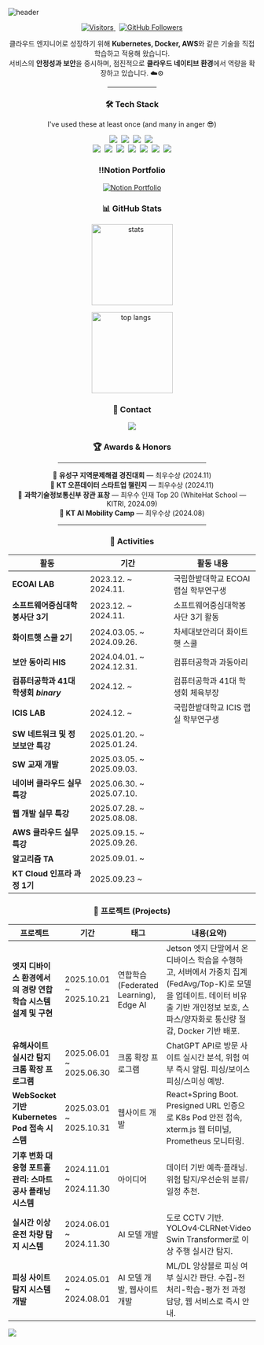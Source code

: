 <!-- 헤더 배너 -->
![header](https://capsule-render.vercel.app/api?type=waving&height=260&color=gradient&customColorList=0,2,3,4,6,10&section=header&text=Juryeong-Kim&fontSize=56&fontAlignY=36&animation=fadeIn&desc=Cloud%20infra%20%7C%20DevOps&descAlignY=60)

<p align="center">
  <a href="https://github.com/kikijuju">
    <img src="https://komarev.com/ghpvc/?username=kikijuju&label=Visitors&color=0e75b6&style=flat-square" alt="Visitors" />
  </a>
  &nbsp;
  <a href="https://github.com/kikijuju?tab=followers">
    <img src="https://img.shields.io/github/followers/kikijuju?style=flat-square&label=Follow&logo=github" alt="GitHub Followers" />
  </a>
</p>


<p align="center">
  클라우드 엔지니어로 성장하기 위해 <b>Kubernetes, Docker, AWS</b>와 같은 기술을 직접 학습하고 적용해 왔습니다.<br>
  서비스의 <b>안정성과 보안</b>을 중시하며, 점진적으로 <b>클라우드 네이티브 환경</b>에서 역량을 확장하고 있습니다. ☁️⚙️
</p>

<hr style="width:20%; margin:auto;">

<!-- Tech Stack -->
<h3 align="center">🛠 Tech Stack</h3>
<p align="center">I've used these at least once (and many in anger 😎)</p>

<p align="center">
  <img src="https://img.shields.io/badge/Python-3766AB?style=flat-square&logo=Python&logoColor=white"/>&nbsp
  <img src="https://img.shields.io/badge/Java-007396?style=flat-square&logo=OpenJDK&logoColor=white"/>&nbsp
  <img src="https://img.shields.io/badge/C++-00599C?style=flat-square&logo=C%2B%2B&logoColor=white"/>&nbsp
  <img src="https://img.shields.io/badge/C-A8B9CC?style=flat-square&logo=C&logoColor=white"/>&nbsp
  <br/>
  <img src="https://img.shields.io/badge/SpringBoot-6DB33F?style=flat-square&logo=SpringBoot&logoColor=white"/>&nbsp
  <img src="https://img.shields.io/badge/MySQL-4479A1?style=flat-square&logo=MySQL&logoColor=white"/>&nbsp
  <img src="https://img.shields.io/badge/Redis-DC382D?style=flat-square&logo=Redis&logoColor=white"/>&nbsp
  <img src="https://img.shields.io/badge/AWS-232F3E?style=flat-square&logo=amazon-aws&logoColor=white"/>&nbsp
  <img src="https://img.shields.io/badge/Elasticsearch-005571?style=flat-square&logo=elasticsearch&logoColor=white"/>&nbsp
  <img src="https://img.shields.io/badge/Kubernetes-326CE5?style=flat-square&logo=kubernetes&logoColor=white"/>&nbsp
  <img src="https://img.shields.io/badge/Docker-2496ED?style=flat-square&logo=docker&logoColor=white"/>
</p>

<h3 align="center">‼️Notion Portfolio</h3>
<p align="center">
  <a href="https://spot-resonance-a09.notion.site/22e9bb42a2c980309a11ce9e7c6bed44" target="_blank">
    <img src="https://img.shields.io/badge/Notion-Portfolio-black?style=for-the-badge&logo=notion&logoColor=white" alt="Notion Portfolio"/>
  </a>
</p>

<!-- Github Stats -->
<h3 align="center">📊 GitHub Stats</h3>

<p align="center">
  <!-- 종합 통계 카드 -->
  <img height="165" src="https://github-readme-stats.vercel.app/api?username=kikijuju&show_icons=true&include_all_commits=true&count_private=true&rank_icon=github&hide_title=true&theme=tokyonight" alt="stats"/>
</p>
<p align="center">
  <!-- 사용 언어 -->
  <img height=165" src="https://github-readme-stats.vercel.app/api/top-langs/?username=kikijuju&layout=compact&langs_count=8&card_width=320&theme=tokyonight" alt="top langs"/>
</p>



<!-- 연락/링크 -->
<h3 align="center">🤝 Contact</h3>
<p align="center">
  <a href="mailto:juryeong1@gmail.com">
    <img src="https://img.shields.io/badge/Gmail-juryeong1%40gmail.com-EA4335?style=flat-square&logo=gmail&logoColor=white" />
  </a>
</p>

<h3 align="center">🏆 Awards & Honors</h3>

<hr style="width:60%; margin:auto;">

<p align="center">
  🥇 <b>유성구 지역문제해결 경진대회</b> — 최우수상 (2024.11)<br>
  🥇 <b>KT 오픈데이터 스타트업 챌린지</b> — 최우수상 (2024.11)<br>
  🏅 <b>과학기술정보통신부 장관 표창</b> — 최우수 인재 Top 20 (WhiteHat School — KITRI, 2024.09)<br>
  🥇 <b>KT AI Mobility Camp</b> — 최우수상 (2024.08)
</p>

<hr style="width:60%; margin:auto;">


<h3 align="center">🧩 Activities</h3>

<div align="center">

<table>
  <thead>
    <tr>
      <th>활동</th>
      <th>기간</th>
      <th>활동 내용</th>
    </tr>
  </thead>
  <tbody>
    <tr>
      <td><b>ECOAI LAB</b></td>
      <td>2023.12. ~ 2024.11.</td>
      <td>국립한밭대학교 ECOAI 랩실 학부연구생</td>
    </tr>
    <tr>
      <td><b>소프트웨어중심대학봉사단 3기</b></td>
      <td>2023.12. ~ 2024.11.</td>
      <td>소프트웨어중심대학봉사단 3기 활동</td>
    </tr>
    <tr>
      <td><b>화이트햇 스쿨 2기</b></td>
      <td>2024.03.05. ~ 2024.09.26.</td>
      <td>차세대보안리더 화이트햇 스쿨</td>
    </tr>
    <tr>
      <td><b>보안 동아리 HIS</b></td>
      <td>2024.04.01. ~ 2024.12.31.</td>
      <td>컴퓨터공학과 과동아리</td>
    </tr>
    <tr>
      <td><b>컴퓨터공학과 41대 학생회 <i>binary</i></b></td>
      <td>2024.12. ~</td>
      <td>컴퓨터공학과 41대 학생회 체육부장</td>
    </tr>
    <tr>
      <td><b>ICIS LAB</b></td>
      <td>2024.12. ~</td>
      <td>국립한밭대학교 ICIS 랩실 학부연구생</td>
    </tr>
    <tr>
      <td><b>SW 네트워크 및 정보보안 특강</b></td>
      <td>2025.01.20. ~ 2025.01.24.</td>
      <td></td>
    </tr>
    <tr>
      <td><b>SW 교재 개발</b></td>
      <td>2025.03.05. ~ 2025.09.03.</td>
      <td></td>
    </tr>
    <tr>
      <td><b>네이버 클라우드 실무 특강</b></td>
      <td>2025.06.30. ~ 2025.07.10.</td>
      <td></td>
    </tr>
    <tr>
      <td><b>웹 개발 실무 특강</b></td>
      <td>2025.07.28. ~ 2025.08.08.</td>
      <td></td>
    </tr>
    <tr>
      <td><b>AWS 클라우드 실무 특강</b></td>
      <td>2025.09.15. ~ 2025.09.26.</td>
      <td></td>
    </tr>
    <tr>
      <td><b>알고리즘 TA</b></td>
      <td>2025.09.01. ~</td>
      <td></td>
    </tr>
    <tr>
      <td><b>KT Cloud 인프라 과정 1기</b></td>
      <td>2025.09.23 ~</td>
      <td></td>
    </tr>
  </tbody>
</table>

</div>

<h3 align="center">🚀 프로젝트 (Projects)</h3>
<div align="center">

<table>
  <thead>
    <tr>
      <th>프로젝트</th>
      <th>기간</th>
      <th>태그</th>
      <th>내용(요약)</th>
    </tr>
  </thead>
  <tbody>
    <tr>
      <td><b>엣지 디바이스 환경에서의 경량 연합학습 시스템 설계 및 구현</b></td>
      <td>2025.10.01 ~ 2025.10.21</td>
      <td>연합학습(Federated Learning), Edge AI</td>
      <td>Jetson 엣지 단말에서 온디바이스 학습을 수행하고, 서버에서 가중치 집계(FedAvg/Top-K)로 모델을 업데이트. 데이터 비유출 기반 개인정보 보호, 스파스/양자화로 통신량 절감, Docker 기반 배포.</td>
    </tr>
    <tr>
      <td><b>유해사이트 실시간 탐지 크롬 확장 프로그램</b></td>
      <td>2025.06.01 ~ 2025.06.30</td>
      <td>크롬 확장 프로그램</td>
      <td>ChatGPT API로 방문 사이트 실시간 분석, 위험 여부 즉시 알림. 피싱/보이스피싱/스미싱 예방.</td>
    </tr>
    <tr>
      <td><b>WebSocket 기반 Kubernetes Pod 접속 시스템</b></td>
      <td>2025.03.01 ~ 2025.10.31</td>
      <td>웹사이트 개발</td>
      <td>React+Spring Boot. Presigned URL 인증으로 K8s Pod 안전 접속, xterm.js 웹 터미널, Prometheus 모니터링.</td>
    </tr>
    <tr>
      <td><b>기후 변화 대응형 포트홀 관리: 스마트 공사 플래닝 시스템</b></td>
      <td>2024.11.01 ~ 2024.11.30</td>
      <td>아이디어</td>
      <td>데이터 기반 예측·플래닝. 위험 탐지/우선순위 분류/일정 추천.</td>
    </tr>
    <tr>
      <td><b>실시간 이상 운전 차량 탐지 시스템</b></td>
      <td>2024.06.01 ~ 2024.11.30</td>
      <td>AI 모델 개발</td>
      <td>도로 CCTV 기반. YOLOv4·CLRNet·Video Swin Transformer로 이상 주행 실시간 탐지.</td>
    </tr>
    <tr>
      <td><b>피싱 사이트 탐지 시스템 개발</b></td>
      <td>2024.05.01 ~ 2024.08.01</td>
      <td>AI 모델 개발, 웹사이트 개발</td>
      <td>ML/DL 앙상블로 피싱 여부 실시간 판단. 수집-전처리-학습-평가 전 과정 담당, 웹 서비스로 즉시 안내.</td>
    </tr>
  </tbody>
</table>

</div>


<!-- 푸터 배너 -->
<img src="https://capsule-render.vercel.app/api?type=waving&height=140&section=footer&color=gradient"/>
